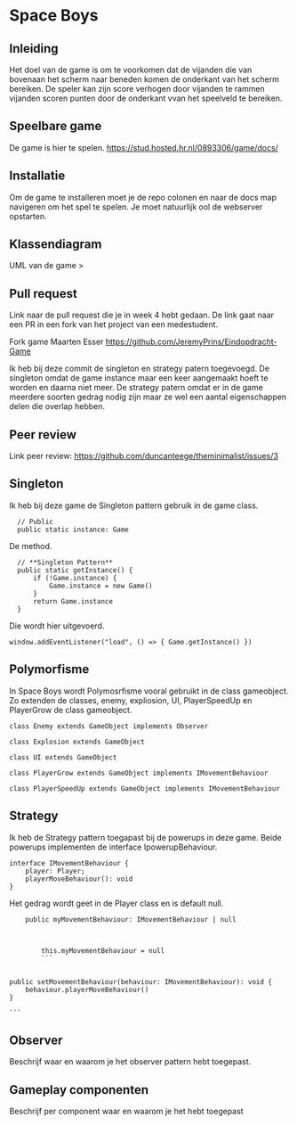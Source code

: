 # Space Boys

## Inleiding

Het doel van de game is om te voorkomen dat de vijanden die van bovenaan het scherm naar beneden komen de onderkant van het scherm bereiken. De speler kan zijn score verhogen door vijanden te rammen vijanden scoren punten door de onderkant vvan het speelveld te bereiken. 

## Speelbare game
De game is hier te spelen.
https://stud.hosted.hr.nl/0893306/game/docs/

## Installatie

Om de game te installeren moet je de repo colonen en naar de docs map navigeren om het spel te spelen. Je moet natuurlijk ool de webserver opstarten. 

## Klassendiagram

UML van de game >


## Pull request

Link naar de pull request die je in week 4 hebt gedaan. De link gaat naar een PR in een fork van het project van een medestudent.

Fork game Maarten Esser
https://github.com/JeremyPrins/Eindopdracht-Game

Ik heb bij deze commit de singleton en strategy patern toegevoegd. De singleton omdat de game instance maar een keer aangemaakt hoeft te worden en daarna niet meer. De strategy patern omdat er in de game meerdere soorten gedrag nodig zijn maar ze wel een aantal eigenschappen delen die overlap hebben.

## Peer review

Link peer review: 
https://github.com/duncanteege/theminimalist/issues/3

## Singleton

Ik heb bij deze game de Singleton pattern gebruik in de game class.

  ```
    // Public 
    public static instance: Game
   ```
   
De method.

  ```
    // **Singleton Pattern**
    public static getInstance() {
        if (!Game.instance) {
            Game.instance = new Game()
        }
        return Game.instance
    }
   ```
   

Die wordt hier uitgevoerd.
```
window.addEventListener("load", () => { Game.getInstance() })
   ```


## Polymorfisme

In Space Boys wordt Polymosrfisme vooral gebruikt in de class gameobject.
Zo extenden de classes, enemy, expliosion, UI, PlayerSpeedUp en PlayerGrow de class gameobject. 

```
class Enemy extends GameObject implements Observer 

class Explosion extends GameObject

class UI extends GameObject 

class PlayerGrow extends GameObject implements IMovementBehaviour

class PlayerSpeedUp extends GameObject implements IMovementBehaviour

   ```
## Strategy

Ik heb de Strategy pattern toegapast bij de powerups in deze game.
Beide powerups implementen de interface IpowerupBehaviour.

```
interface IMovementBehaviour {
    player: Player;
    playerMoveBehaviour(): void
}
   ```
   
Het gedrag wordt geet in de Player class en is default null.
```
    public myMovementBehaviour: IMovementBehaviour | null
    
```
```

        this.myMovementBehaviour = null
        ```


```
    public setMovementBehaviour(behaviour: IMovementBehaviour): void {
        behaviour.playerMoveBehaviour()
    }
    
    ```

## Observer

Beschrijf waar en waarom je het observer pattern hebt toegepast.

## Gameplay componenten

Beschrijf per component waar en waarom je het hebt toegepast
